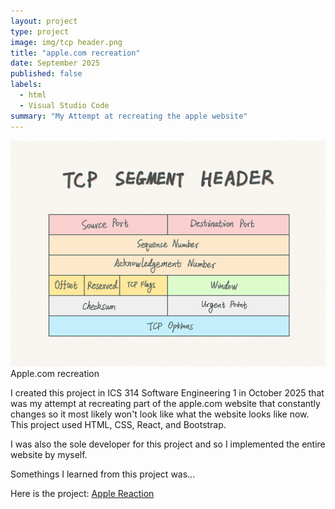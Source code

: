 ```yaml
---
layout: project
type: project
image: img/tcp header.png 
title: "apple.com recreation"
date: September 2025
published: false
labels:
  - html
  - Visual Studio Code
summary: "My Attempt at recreating the apple website"
---
```


<img class="img-fluid" src="/img/tcp header.png">
Apple.com recreation

I created this project in ICS 314 Software Engineering 1 in October 2025 that was my attempt at recreating part of the apple.com website that constantly changes so it most likely won't look like what the website looks like now. This project used HTML, CSS, React, and Bootstrap. 

I was also the sole developer for this project and so I implemented the entire website by myself.

Somethings I learned from this project was...

Here is the project: <a href="https://github.com/KateHamada/TCP-Header-Responder.git](https://github.com/KateHamada/apple-recreation">Apple Reaction</a>

